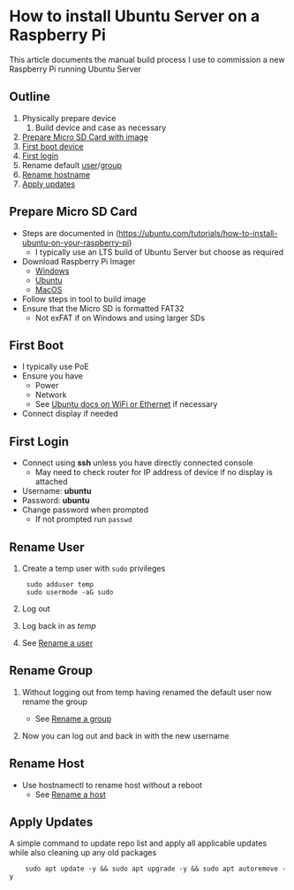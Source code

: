 # How to install Ubuntu Server on a Raspberry Pi

This article documents the manual build process I use to commission a new Raspberry Pi running Ubuntu Server

## Outline

1. Physically prepare device
    1. Build device and case as necessary
1. [Prepare Micro SD Card with image](#prepare-micro-sd-card)
1. [First boot device](#first-boot)
1. [First login](#first-login)
1. Rename default [user](#rename-user)/[group](#rename-group)
1. [Rename hostname](#rename-host)
1. [Apply updates](#apply-updates)

## Prepare Micro SD Card

- Steps are documented in (https://ubuntu.com/tutorials/how-to-install-ubuntu-on-your-raspberry-pi)
    - I typically use an LTS build of Ubuntu Server but choose as required
- Download Raspberry Pi Imager
    - [Windows](https://downloads.raspberrypi.org/imager/imager_latest.exe)
    - [Ubuntu](https://downloads.raspberrypi.org/imager/imager_latest_amd64.deb)
    - [MacOS](https://downloads.raspberrypi.org/imager/imager_latest.dmg)
- Follow steps in tool to build image
- Ensure that the Micro SD is formatted FAT32
    - Not exFAT if on Windows and using larger SDs

## First Boot

- I typically use PoE
- Ensure you have
    - Power
    - Network
    - See [Ubuntu docs on WiFi or Ethernet](https://ubuntu.com/tutorials/how-to-install-ubuntu-on-your-raspberry-pi#3-wifi-or-ethernet) if necessary
- Connect display if needed

## First Login

- Connect using **ssh** unless you have directly connected console
    - May need to check router for IP address of device if no display is attached
- Username: **ubuntu**
- Password: **ubuntu**
- Change password when prompted
    - If not prompted run `passwd`

## Rename User

1. Create a temp user with `sudo` privileges

        sudo adduser temp
        sudo usermode -aG sudo

1. Log out
1. Log back in as *temp*
1. See [Rename a user](..\Linux\RenameUser.md)
## Rename Group

1. Without logging out from temp having renamed the default user now rename the group
    - See [Rename a group](..\Linux\RenameGroup.md)

1. Now you can log out and back in with the new username

## Rename Host

- Use hostnamectl to rename host without a reboot
    - See [Rename a host](..\Linux\RenameHostMachine.md)
## Apply Updates

A simple command to update repo list and apply all applicable updates while also cleaning up any old packages

        sudo apt update -y && sudo apt upgrade -y && sudo apt autoremove -y
